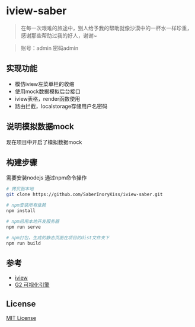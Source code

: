 <!--
 * @Author: 夏开尧
 * @Description: file content
 * @Date: 2019-03-03 20:07:32
 * @LastEditTime: 2019-11-18 11:15:19
 * @LastEditors: 夏开尧
 * @UpdateLogs: logs
 -->
# iview-saber

>在每一次艰难的旅途中，别人给予我的帮助就像沙漠中的一杯水一样珍重，感谢那些帮助过我的好人，谢谢~

> 账号：admin 密码admin


## 实现功能
- 模仿iview左菜单栏的收缩
- 使用mock数据模拟后台接口
- iview表格，render函数使用
- 路由拦截，localstorage存储用户名密码


## 说明模拟数据mock
现在项目中开启了模拟数据mock


## 构建步骤

需要安装nodejs 通过npm命令操作
``` bash
# 拷贝到本地
git clone https://github.com/SaberInoryKiss/iview-saber.git

# npm安装所有依赖
npm install  

# npm启用本地开发服务器
npm run serve  

# npm打包，生成的静态页面在项目的dist文件夹下
npm run build  
```

## 参考
- [iview](http://v1.iviewui.com/) 
- [G2 可视化引擎](https://antv-g2.gitee.io/zh/) 


## License
[MIT License](https://github.com/SaberInoryKiss/iview-saber/blob/master/LICENSE) 
